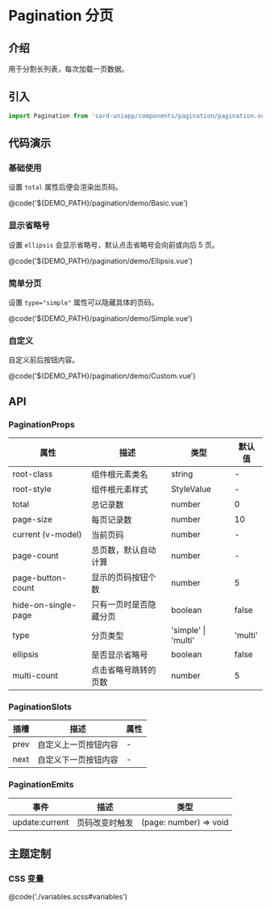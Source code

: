 # Pagination 分页

## 介绍

用于分割长列表，每次加载一页数据。

## 引入

```ts
import Pagination from 'sard-uniapp/components/pagination/pagination.vue'
```

## 代码演示

### 基础使用

设置 `total` 属性后便会渲染出页码。

@code('${DEMO_PATH}/pagination/demo/Basic.vue')

### 显示省略号

设置 `ellipsis` 会显示省略号，默认点击省略号会向前或向后 5 页。

@code('${DEMO_PATH}/pagination/demo/Ellipsis.vue')

### 简单分页

设置 `type="simple"` 属性可以隐藏具体的页码。

@code('${DEMO_PATH}/pagination/demo/Simple.vue')

### 自定义

自定义前后按钮内容。

@code('${DEMO_PATH}/pagination/demo/Custom.vue')

## API

### PaginationProps

| 属性                | 描述                   | 类型                | 默认值  |
| ------------------- | ---------------------- | ------------------- | ------- |
| root-class          | 组件根元素类名         | string              | -       |
| root-style          | 组件根元素样式         | StyleValue          | -       |
| total               | 总记录数               | number              | 0       |
| page-size           | 每页记录数             | number              | 10      |
| current (v-model)   | 当前页码               | number              | -       |
| page-count          | 总页数，默认自动计算   | number              | -       |
| page-button-count   | 显示的页码按钮个数     | number              | 5       |
| hide-on-single-page | 只有一页时是否隐藏分页 | boolean             | false   |
| type                | 分页类型               | 'simple' \| 'multi' | 'multi' |
| ellipsis            | 是否显示省略号         | boolean             | false   |
| multi-count         | 点击省略号跳转的页数   | number              | 5       |

### PaginationSlots

| 插槽 | 描述                 | 属性 |
| ---- | -------------------- | ---- |
| prev | 自定义上一页按钮内容 | -    |
| next | 自定义下一页按钮内容 | -    |

### PaginationEmits

| 事件           | 描述           | 类型                   |
| -------------- | -------------- | ---------------------- |
| update:current | 页码改变时触发 | (page: number) => void |

## 主题定制

### CSS 变量

@code('./variables.scss#variables')

